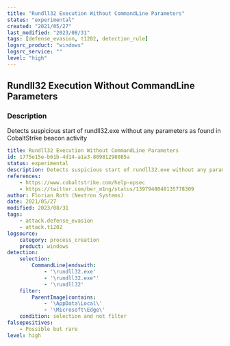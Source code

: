 ```yaml
---
title: "Rundll32 Execution Without CommandLine Parameters"
status: "experimental"
created: "2021/05/27"
last_modified: "2023/08/31"
tags: [defense_evasion, t1202, detection_rule]
logsrc_product: "windows"
logsrc_service: ""
level: "high"
---
```


## Rundll32 Execution Without CommandLine Parameters

### Description

Detects suspicious start of rundll32.exe without any parameters as found in CobaltStrike beacon activity

```yml
title: Rundll32 Execution Without CommandLine Parameters
id: 1775e15e-b61b-4d14-a1a3-80981298085a
status: experimental
description: Detects suspicious start of rundll32.exe without any parameters as found in CobaltStrike beacon activity
references:
    - https://www.cobaltstrike.com/help-opsec
    - https://twitter.com/ber_m1ng/status/1397948048135778309
author: Florian Roth (Nextron Systems)
date: 2021/05/27
modified: 2023/08/31
tags:
    - attack.defense_evasion
    - attack.t1202
logsource:
    category: process_creation
    product: windows
detection:
    selection:
        CommandLine|endswith:
            - '\rundll32.exe'
            - '\rundll32.exe"'
            - '\rundll32'
    filter:
        ParentImage|contains:
            - '\AppData\Local\'
            - '\Microsoft\Edge\'
    condition: selection and not filter
falsepositives:
    - Possible but rare
level: high

```
